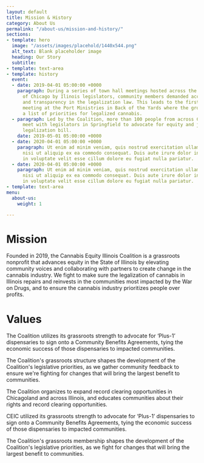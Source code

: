 ```yaml
---
layout: default
title: Mission & History
category: About Us
permalink: "/about-us/mission-and-history/"
sections:
- template: hero
  image: "/assets/images/placehold/1440x544.png"
  alt_text: Blank placeholder image
  heading: Our Story
  subtitle: 
- template: text-area
- template: history
  event:
  - date: 2019-04-01 05:00:00 +0000
    paragraph: During a series of town hall meetings hosted across the South Side
      of Chicago by Ilinois legislators, community members demanded accountability
      and transparency in the legalization law. This leads to the first Coalition
      meeting at the Port Ministries in Back of the Yards where the group develops
      a list of priorities for legalized cannabis.
  - paragraph: Led by the Coalition, more than 100 people from across Chicagoland
      meet with legislators in Springfield to advocate for equity and justice in the
      legalization bill.
    date: 2019-05-01 05:00:00 +0000
  - date: 2020-04-01 05:00:00 +0000
    paragraph: Ut enim ad minim veniam, quis nostrud exercitation ullamco laboris
      nisi ut aliquip ex ea commodo consequat. Duis aute irure dolor in reprehenderit
      in voluptate velit esse cillum dolore eu fugiat nulla pariatur.
  - date: 2020-04-01 05:00:00 +0000
    paragraph: Ut enim ad minim veniam, quis nostrud exercitation ullamco laboris
      nisi ut aliquip ex ea commodo consequat. Duis aute irure dolor in reprehenderit
      in voluptate velit esse cillum dolore eu fugiat nulla pariatur.
- template: text-area
menu:
  about-us:
    weight: 1

---
```

# Mission

Founded in 2019, the Cannabis Equity Illinois Coalition is a grassroots nonprofit that advances equity in the State of Illinois by elevating community voices and collaborating with partners to create change in the cannabis industry. We fight to make sure the legalization of cannabis in Illinois repairs and reinvests in the communities most impacted by the War on Drugs, and to ensure the cannabis industry prioritizes people over profits.

# Values

The Coalition utilizes its grassroots strength to advocate for ‘Plus-1’ dispensaries to sign onto a Community Benefits Agreements, tying the economic success of those dispensaries to impacted communities.

The Coalition's grassroots structure shapes the development of the Coalition's legislative priorities, as we gather community feedback to ensure we're fighting for changes that will bring the largest benefit to communities.

The Coalition organizes to expand record clearing opportunities in Chicagoland and across Illinois, and educates communities about their rights and record clearing opportunities.

CEIC utilized its grassroots strength to advocate for ‘Plus-1’ dispensaries to sign onto a Community Benefits Agreements, tying the economic success of those dispensaries to impacted communities.

The Coalition's grassroots membership shapes the development of the Coalition's legislative priorities, as we fight for changes that will bring the largest benefit to communities.